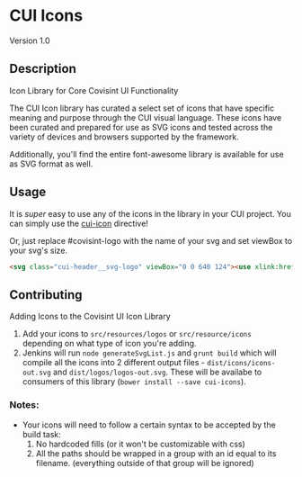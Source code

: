 # CUI Icons

Version 1.0


## Description

Icon Library for Core Covisint UI Functionality

The CUI Icon library has curated a select set of icons that have specific meaning and purpose through the CUI visual language.  These icons have been curated and prepared for use as SVG icons and tested across the variety of devices and browsers supported by the framework.

Additionally, you'll find the entire font-awesome library is available for use as SVG format as well.

## Usage
It is _super_ easy to use any of the icons in the library in your CUI project.  You can simply use the [cui-icon](/docs/packages/cui-ng/directives/cui-icon.md) directive!

Or, just replace #covisint-logo with the name of your svg and set viewBox to your svg's size.

```html
<svg class="cui-header__svg-logo" viewBox="0 0 640 124"><use xlink:href="node_modules/@covisint/cui-icons/dist/logos/logos-out.svg#covisint-logo"></use></svg>
```

## Contributing
Adding Icons to the Covisint UI Icon Library

1. Add your icons to `src/resources/logos` or `src/resource/icons` depending on what type of icon you're adding.
2. Jenkins will run `node generateSvgList.js` and `grunt build` which will compile all the icons into 2 different output files - `dist/icons/icons-out.svg` and `dist/logos/logos-out.svg`. These will be availabe to consumers of this library (`bower install --save cui-icons`).

### Notes:

* Your icons will need to follow a certain syntax to be accepted by the build task:
  1. No hardcoded fills (or it won't be customizable with css)
  2. All the paths should be wrapped in a group with an id equal to its filename. (everything outside of that group will be ignored)

